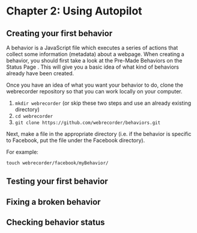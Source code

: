 # Chapter 2: Using Autopilot


## Creating your first behavior
A behavior is a JavaScript file which executes a series of actions that collect some information (metadata) about a webpage. When creating a behavior, you should first take a look at the Pre-Made Behaviors on the Status Page <!-- add links to this once the Status Page is done -->. This will give you a basic idea of what kind of behaviors already have been created.

Once you have an idea of what you want your behavior to do, clone the webrecorder repository so that you can work locally on your computer.

1. `mkdir webrecorder` (or skip these two steps and use an already existing directory)
2. `cd webrecorder`
3. `git clone https://github.com/webrecorder/behaviors.git`



Next, make a file in the appropriate directory (i.e. if the behavior is specific to Facebook, put the file under the Facebook directory).

For example:
```
touch webrecorder/facebook/myBehavior/
```






## Testing your first behavior

## Fixing a broken behavior

## Checking behavior status
